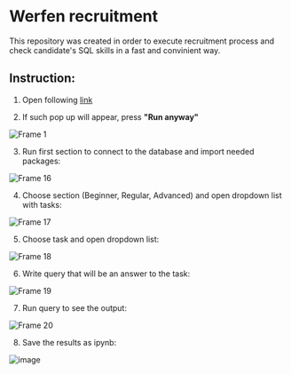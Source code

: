 # Werfen recruitment                  
This repository was created in order to execute recruitment process and check candidate's SQL skills in a fast and convinient way.

## Instruction:

1. Open following [link](https://colab.research.google.com/drive/1O7pael4XvcJBkQGbshaXf7i_xH_wHKR7#scrollTo=-Mvy9KEfYnt-)
                         
2. If such pop up will appear, press **"Run anyway"** 
                                 
![Frame 1](https://user-images.githubusercontent.com/95102222/219659336-556b4554-2095-4e6c-b31d-052f1729e61b.png)
                           
3. Run first section to connect to the database and import needed packages:
                                
![Frame 16](https://user-images.githubusercontent.com/95102222/218990685-eb11ccc3-1c38-4877-a6ec-02287b09302a.png)
                                 
4. Choose section (Beginner, Regular, Advanced) and open dropdown list with tasks:
                       
![Frame 17](https://user-images.githubusercontent.com/95102222/218994798-5d8a7c7d-a7f3-4bde-af97-5826cabc4e23.png)

5. Choose task and open dropdown list:
                   
![Frame 18](https://user-images.githubusercontent.com/95102222/218995632-c2100f66-21e9-4fee-b8a8-d6a3edc4e10e.png)
      
6. Write query that will be an answer to the task:
                 
![Frame 19](https://user-images.githubusercontent.com/95102222/218996211-05f51142-d7aa-4aaf-a23e-a3893a8aa368.png)

7. Run query to see the output:

![Frame 20](https://user-images.githubusercontent.com/95102222/218996437-a891984d-01fd-4e21-a044-e7df6f295fec.png)

8. Save the results as ipynb:

![image](https://user-images.githubusercontent.com/54947459/218998444-55360393-9d3a-40cd-95f5-33a3339464fc.png)
